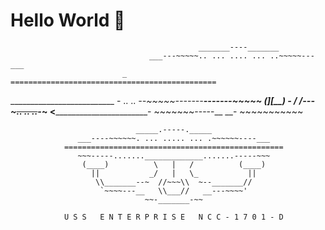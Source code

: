 # Hello World 👋

                                              _______----_______
                                   ___---~~~~~.. ... .... ... ..~~~~~---___
                             _ ==============================================
 __________________________ - .. ..   _--~~~~~-------____-------~~~~~
(______________________][__)____     -
   /       /______---~~~.. .. ..~~-_~
  <_______________________________-
      ~~~~~~~-----__           __-
                    ~~~~~~~~~~~

                                _____.-----._____
                   ___----~~~~~~. ... ..... ... .~~~~~~----___
                =================================================
                   ~~~-----......._____________.......-----~~~
                    (____)          \   |   /          (____)
                      ||           _/   |   \_           ||
                       \\_______--~  //~~~\\  ~--_______//
                        `~~~~---__   \\___//   __---~~~~'
                                  ~~-_______-~~

                U S S   E N T E R P R I S E   N C C - 1 7 0 1 - D

<!--
**b15hop/b15hop** is a ✨ _special_ ✨ repository because its `README.md` (this file) appears on your GitHub profile.

Here are some ideas to get you started:

- 🔭 I’m currently working on ...
- 🌱 I’m currently learning ...
- 👯 I’m looking to collaborate on ...
- 🤔 I’m looking for help with ...
- 💬 Ask me about ...
- 📫 How to reach me: ...
- 😄 Pronouns: ...
- ⚡ Fun fact: ...
-->
